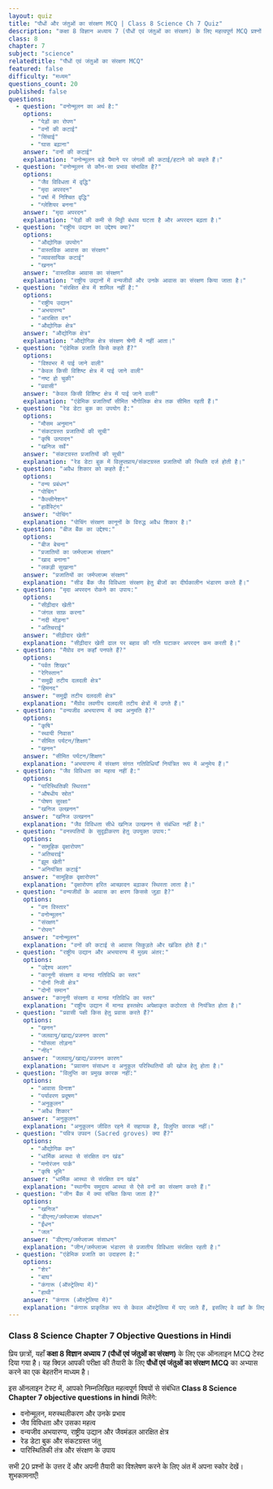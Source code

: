 ```yaml
---
layout: quiz
title: "पौधों और जंतुओं का संरक्षण MCQ | Class 8 Science Ch 7 Quiz"
description: "कक्षा 8 विज्ञान अध्याय 7 (पौधों एवं जंतुओं का संरक्षण) के लिए महत्वपूर्ण MCQ प्रश्नों का ऑनलाइन टेस्ट।"
class: 8
chapter: 7
subject: "science"
relatedtitle: "पौधों एवं जंतुओं का संरक्षण MCQ"
featured: false
difficulty: "मध्यम"
questions_count: 20
published: false 
questions:
  - question: "वनोन्मूलन का अर्थ है:"
    options:
      - "पेड़ों का रोपण"
      - "वनों की कटाई"
      - "सिंचाई"
      - "घास बढ़ाना"
    answer: "वनों की कटाई"
    explanation: "वनोन्मूलन बड़े पैमाने पर जंगलों की कटाई/हटाने को कहते हैं।"
  - question: "वनोन्मूलन से कौन-सा प्रभाव संभावित है?"
    options:
      - "जैव विविधता में वृद्धि"
      - "मृदा अपरदन"
      - "वर्षा में निश्चित वृद्धि"
      - "ग्लेशियर बनना"
    answer: "मृदा अपरदन"
    explanation: "पेड़ों की कमी से मिट्टी बंधाव घटता है और अपरदन बढ़ता है।"
  - question: "राष्ट्रीय उद्यान का उद्देश्य क्या?"
    options:
      - "औद्योगिक उपयोग"
      - "वास्तविक आवास का संरक्षण"
      - "व्यावसायिक कटाई"
      - "खनन"
    answer: "वास्तविक आवास का संरक्षण"
    explanation: "राष्ट्रीय उद्यानों में वन्यजीवों और उनके आवास का संरक्षण किया जाता है।"
  - question: "संरक्षित क्षेत्र में शामिल नहीं है:"
    options:
      - "राष्ट्रीय उद्यान"
      - "अभयारण्य"
      - "आरक्षित वन"
      - "औद्योगिक क्षेत्र"
    answer: "औद्योगिक क्षेत्र"
    explanation: "औद्योगिक क्षेत्र संरक्षण श्रेणी में नहीं आता।"
  - question: "एंडेमिक प्रजाति किसे कहते हैं?"
    options:
      - "विश्वभर में पाई जाने वाली"
      - "केवल किसी विशिष्ट क्षेत्र में पाई जाने वाली"
      - "नष्ट हो चुकी"
      - "प्रवासी"
    answer: "केवल किसी विशिष्ट क्षेत्र में पाई जाने वाली"
    explanation: "एंडेमिक प्रजातियाँ सीमित भौगोलिक क्षेत्र तक सीमित रहती हैं।"
  - question: "रेड डेटा बुक का उपयोग है:"
    options:
      - "मौसम अनुमान"
      - "संकटग्रस्त प्रजातियों की सूची"
      - "कृषि उत्पादन"
      - "खनिज सर्वे"
    answer: "संकटग्रस्त प्रजातियों की सूची"
    explanation: "रेड डेटा बुक में विलुप्तप्राय/संकटग्रस्त प्रजातियों की स्थिति दर्ज होती है।"
  - question: "अवैध शिकार को कहते हैं:"
    options:
      - "वन्य प्रबंधन"
      - "पोचिंग"
      - "कैल्सीनेशन"
      - "हार्वेस्टिंग"
    answer: "पोचिंग"
    explanation: "पोचिंग संरक्षण कानूनों के विरुद्ध अवैध शिकार है।"
  - question: "बीज बैंक का उद्देश्य:"
    options:
      - "बीज बेचना"
      - "प्रजातियों का जर्मप्लाज्म संरक्षण"
      - "खाद बनाना"
      - "लकड़ी सुखाना"
    answer: "प्रजातियों का जर्मप्लाज्म संरक्षण"
    explanation: "सीड बैंक जैव विविधता संरक्षण हेतु बीजों का दीर्घकालीन भंडारण करते हैं।"
  - question: "मृदा अपरदन रोकने का उपाय:"
    options:
      - "सीढ़ीदार खेती"
      - "जंगल साफ़ करना"
      - "नदी मोड़ना"
      - "अतिचराई"
    answer: "सीढ़ीदार खेती"
    explanation: "सीढ़ीदार खेती ढाल पर बहाव की गति घटाकर अपरदन कम करती है।"
  - question: "मैंग्रोव वन कहाँ पनपते हैं?"
    options:
      - "पर्वत शिखर"
      - "रेगिस्तान"
      - "समुद्री तटीय दलदली क्षेत्र"
      - "हिमनद"
    answer: "समुद्री तटीय दलदली क्षेत्र"
    explanation: "मैंग्रोव लवणीय दलदली तटीय क्षेत्रों में उगते हैं।"
  - question: "वन्यजीव अभयारण्य में क्या अनुमति है?"
    options:
      - "कृषि"
      - "स्थायी निवास"
      - "सीमित पर्यटन/शिक्षण"
      - "खनन"
    answer: "सीमित पर्यटन/शिक्षण"
    explanation: "अभयारण्य में संरक्षण संगत गतिविधियाँ नियंत्रित रूप में अनुमेय हैं।"
  - question: "जैव विविधता का महत्व नहीं है:"
    options:
      - "पारिस्थितिकी स्थिरता"
      - "औषधीय स्रोत"
      - "पोषण सुरक्षा"
      - "खनिज उत्खनन"
    answer: "खनिज उत्खनन"
    explanation: "जैव विविधता सीधे खनिज उत्खनन से संबंधित नहीं है।"
  - question: "वनस्पतियों के सुदृढ़ीकरण हेतु उपयुक्त उपाय:"
    options:
      - "सामूहिक वृक्षारोपण"
      - "अतिचराई"
      - "झूम खेती"
      - "अनियंत्रित कटाई"
    answer: "सामूहिक वृक्षारोपण"
    explanation: "वृक्षारोपण हरित आच्छादन बढ़ाकर स्थिरता लाता है।"
  - question: "वन्यजीवों के आवास का क्षरण किससे जुड़ा है?"
    options:
      - "वन विस्तार"
      - "वनोन्मूलन"
      - "संरक्षण"
      - "रोपण"
    answer: "वनोन्मूलन"
    explanation: "वनों की कटाई से आवास सिकुड़ते और खंडित होते हैं।"
  - question: "राष्ट्रीय उद्यान और अभयारण्य में मुख्य अंतर:"
    options:
      - "उद्देश्य अलग"
      - "कानूनी संरक्षण व मानव गतिविधि का स्तर"
      - "दोनों निजी क्षेत्र"
      - "दोनों समान"
    answer: "कानूनी संरक्षण व मानव गतिविधि का स्तर"
    explanation: "राष्ट्रीय उद्यान में मानव हस्तक्षेप अपेक्षाकृत कठोरता से नियंत्रित होता है।"
  - question: "प्रवासी पक्षी किस हेतु प्रवास करते हैं?"
    options:
      - "खनन"
      - "जलवायु/खाद्य/प्रजनन कारण"
      - "घोंसला तोड़ना"
      - "नींद"
    answer: "जलवायु/खाद्य/प्रजनन कारण"
    explanation: "प्रवासन संसाधन व अनुकूल परिस्थितियों की खोज हेतु होता है।"
  - question: "विलुप्ति का प्रमुख कारक नहीं:"
    options:
      - "आवास विनाश"
      - "पर्यावरण प्रदूषण"
      - "अनुकूलन"
      - "अवैध शिकार"
    answer: "अनुकूलन"
    explanation: "अनुकूलन जीवित रहने में सहायक है, विलुप्ति कारक नहीं।"
  - question: "पवित्र उपवन (Sacred groves) क्या हैं?"
    options:
      - "औद्योगिक वन"
      - "धार्मिक आस्था से संरक्षित वन खंड"
      - "मनोरंजन पार्क"
      - "कृषि भूमि"
    answer: "धार्मिक आस्था से संरक्षित वन खंड"
    explanation: "स्थानीय समुदाय आस्था से ऐसे वनों का संरक्षण करते हैं।"
  - question: "जीन बैंक में क्या संचित किया जाता है?"
    options:
      - "खनिज"
      - "डीएनए/जर्मप्लाज्म संसाधन"
      - "ईंधन"
      - "जल"
    answer: "डीएनए/जर्मप्लाज्म संसाधन"
    explanation: "जीन/जर्मप्लाज्म भंडारण से प्रजातीय विविधता संरक्षित रहती है।"
  - question: "एंडेमिक प्रजाति का उदाहरण है:"
    options:
      - "शेर"
      - "बाघ"
      - "कंगारू (ऑस्ट्रेलिया में)"
      - "हाथी"
    answer: "कंगारू (ऑस्ट्रेलिया में)"
    explanation: "कंगारू प्राकृतिक रूप से केवल ऑस्ट्रेलिया में पाए जाते हैं, इसलिए वे वहाँ के लिए एंडेमिक हैं।"
---
```


### Class 8 Science Chapter 7 Objective Questions in Hindi

प्रिय छात्रों, यहाँ **कक्षा 8 विज्ञान अध्याय 7 (पौधों एवं जंतुओं का संरक्षण)** के लिए एक ऑनलाइन MCQ टेस्ट दिया गया है। यह क्विज़ आपकी परीक्षा की तैयारी के लिए **पौधों एवं जंतुओं का संरक्षण MCQ** का अभ्यास करने का एक बेहतरीन माध्यम है।

इस ऑनलाइन टेस्ट में, आपको निम्नलिखित महत्वपूर्ण विषयों से संबंधित **Class 8 Science Chapter 7 objective questions in hindi** मिलेंगे:
- वनोन्मूलन, मरुस्थलीकरण और उनके प्रभाव
- जैव विविधता और उसका महत्व
- वन्यजीव अभयारण्य, राष्ट्रीय उद्यान और जैवमंडल आरक्षित क्षेत्र
- रेड डेटा बुक और संकटग्रस्त जंतु
- पारिस्थितिकी तंत्र और संरक्षण के उपाय

सभी 20 प्रश्नों के उत्तर दें और अपनी तैयारी का विश्लेषण करने के लिए अंत में अपना स्कोर देखें। शुभकामनाएँ!